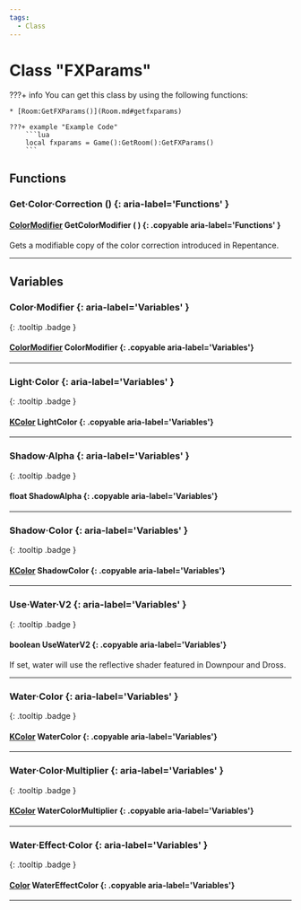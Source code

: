 ```yaml
---
tags:
  - Class
---
```

# Class "FXParams"

???+ info
    You can get this class by using the following functions:

    * [Room:GetFXParams()](Room.md#getfxparams)

    ???+ example "Example Code"
        ```lua
        local fxparams = Game():GetRoom():GetFXParams()
        ```
        
## Functions

### Get·Color·Correction () {: aria-label='Functions' }
#### [ColorModifier](ColorModifier.md) GetColorModifier ( ) {: .copyable aria-label='Functions' }
Gets a modifiable copy of the color correction introduced in Repentance.

___
## Variables
### Color·Modifier {: aria-label='Variables' }
[ ](#){: .tooltip .badge }
#### [ColorModifier](ColorModifier.md) ColorModifier {: .copyable aria-label='Variables'}

___
### Light·Color {: aria-label='Variables' }
[ ](#){: .tooltip .badge }
#### [KColor](https://wofsauge.github.io/IsaacDocs/rep/KColor.html) LightColor {: .copyable aria-label='Variables'}

___
### Shadow·Alpha {: aria-label='Variables' }
[ ](#){: .tooltip .badge }
#### float ShadowAlpha {: .copyable aria-label='Variables'}

___
### Shadow·Color {: aria-label='Variables' }
[ ](#){: .tooltip .badge }
#### [KColor](https://wofsauge.github.io/IsaacDocs/rep/KColor.html) ShadowColor {: .copyable aria-label='Variables'}

___
### Use·Water·V2 {: aria-label='Variables' }
[ ](#){: .tooltip .badge }
#### boolean UseWaterV2 {: .copyable aria-label='Variables'}
If set, water will use the reflective shader featured in Downpour and Dross.

___
### Water·Color {: aria-label='Variables' }
[ ](#){: .tooltip .badge }
#### [KColor](https://wofsauge.github.io/IsaacDocs/rep/KColor.html) WaterColor {: .copyable aria-label='Variables'}

___
### Water·Color·Multiplier {: aria-label='Variables' }
[ ](#){: .tooltip .badge }
#### [KColor](https://wofsauge.github.io/IsaacDocs/rep/KColor.html) WaterColorMultiplier {: .copyable aria-label='Variables'}

___
### Water·Effect·Color {: aria-label='Variables' }
[ ](#){: .tooltip .badge }
#### [Color](https://wofsauge.github.io/IsaacDocs/rep/Color.html) WaterEffectColor {: .copyable aria-label='Variables'}

___
